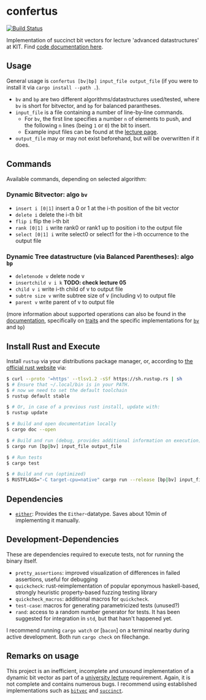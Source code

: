# confertus
[![Build Status](https://app.travis-ci.com/fkarg/confertus.svg?branch=main)](https://app.travis-ci.com/fkarg/confertus)

Implementation of succinct bit vectors for lecture 'advanced datastructures' at KIT. Find [code documentation here][docs].

## Usage
General usage is `confertus [bv|bp] input_file output_file` (if you were to
install it via `cargo install --path .`).
- `bv` and `bp` are two different algorithms/datastructures used/tested, where
  `bv` is short for bitvector, and `bp` for balanced parantheses.
- `input_file` is a file containing a number of line-by-line commands.
    - For `bv`, the first line specifies a number `n` of elements to push, and
      the following `n` lines (being `1` or `0`) the bit to insert.
    - Example input files can be found at the [lecture page][lecture].
- `output_file` may or may not exist beforehand, but will be overwritten if it does.


## Commands
Available commands, depending on selected algorithm:

### Dynamic Bitvector: algo `bv`
- `insert i [0|1]` insert a 0 or 1 at the i-th position of the bit vector
- `delete i` delete the i-th bit
- `flip i` flip the i-th bit
- `rank [0|1] i` write rank0 or rank1 up to position i to the output file
- `select [0|1] i` write select0 or select1 for the i-th occurrence to the output file

### Dynamic Tree datastructure (via Balanced Parentheses): algo `bp`
- `deletenode v` delete node v
- `insertchild v i k` **TODO: check lecture 05**
- `child v i` write i-th child of v to output file
- `subtre size v` write subtree size of v (including v) to output file
- `parent v` write parent of v to output file

(more information about supported operations can also be found in the
[documentation][docs], specifically on
[traits][traits] and the specific implementations for [`bv`][bv] and `bp`)

## Install Rust and Execute
Install `rustup` via your distributions package manager, or, according to [the
official rust website](https://www.rust-lang.org/learn/get-started) via:
```sh
$ curl --proto '=https' --tlsv1.2 -sSf https://sh.rustup.rs | sh
$ # Ensure that ~/.local/bin is in your PATH.
$ # now we need to set the default toolchain
$ rustup default stable

$ # Or, in case of a previous rust install, update with:
$ rustup update

$ # Build and open documentation locally
$ cargo doc --open

$ # Build and run (debug, provides additional information on execution)
$ cargo run [bp|bv] input_file output_file

$ # Run tests
$ cargo test

$ # Build and run (optimized)
$ RUSTFLAGS="-C target-cpu=native" cargo run --release [bp|bv] input_file output_file
```

## Dependencies
- [`either`][either]: Provides the `Either`-datatype. Saves about 10min of
  implementing it manually.

## Development-Dependencies
These are dependencies required to execute tests, not for running the binary itself.

- `pretty_assertions`: improved visualization of differences in failed
  assertions, useful for debugging
- `quickcheck`: rust-reimplementation of popular eponymous haskell-based,
  strongly heuristic property-based fuzzing testing library
- `quickcheck_macros`: additional macros for `quickcheck`.
- `test-case`: macros for generating parametricized tests (unused?)
- `rand`: access to a random number generator for tests. It has been
  suggested for integration in `std`, but that hasn't happened yet.

I recommend running `cargo watch` or [`bacon`] on a terminal nearby during
active development. Both run `cargo check` on filechange.

## Remarks on usage
This project is an inefficient, incomplete and unsound implementation of a
dynamic bit vector as part of a [university lecture][lecture] requirement.
Again, it is not complete and contains numerous bugs. I recommend using
established implementations such as [`bitvec`](https://docs.rs/bitvec) and
[`succinct`](https://docs.rs/succinct).



[docs]: https://www.fkarg.me/confertus/docs/confertus/
[traits]: https://www.fkarg.me/confertus/docs/confertus/traits/index.html
[bv]: https://www.fkarg.me/confertus/docs/confertus/dynamic_vector/struct.DynamicBitVector.html
[either]: https://docs.rs/either/latest/either/index.html
[lecture]: https://algo2.iti.kit.edu/4264.php
[bacon]: https://crates.io/crates/bacon
